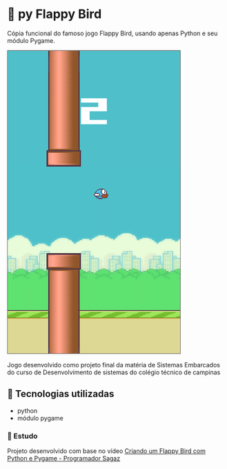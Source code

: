 # 🦆 py Flappy Bird

Cópia funcional do famoso jogo Flappy Bird, usando apenas Python e seu módulo Pygame.

![](https://github.com/theusf/py-flappy-bird/blob/master/assets/print.png?raw=true)

Jogo desenvolvido como projeto final da matéria de Sistemas Embarcados do curso de Desenvolvimento de sistemas do colégio técnico de campinas

## 🔨 Tecnologias utilizadas
- python
- módulo pygame

### 🔎 Estudo

Projeto desenvolvido com base no vídeo
[Criando um Flappy Bird com Python e Pygame -  Programador Sagaz](https://youtu.be/WbmHcbcSwnA "Criando um Flappy Bird com Python e Pygame -  Programador Sagaz")